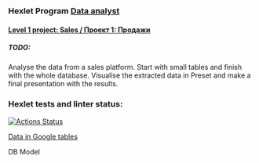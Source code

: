 ### Hexlet Program [Data analyst](https://ru.hexlet.io/programs/data-analytics)
#### [Level 1 project: Sales / Проект 1: Продажи ](https://ru.hexlet.io/programs/data-analytics/projects/92)

##### TODO:
Analyse the data from a sales platform. Start with small tables and finish with the whole database. Visualise the extracted data in Preset and make a final presentation with the results.

### Hexlet tests and linter status:
[![Actions Status](https://github.com/paalso/data-analytics-project-92/actions/workflows/hexlet-check.yml/badge.svg)](https://github.com/paalso/data-analytics-project-92/actions)

[Data in Google tables](data_analyst_l1_project_step1)

DB Model

